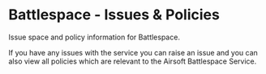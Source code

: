 # Battlespace - Issues & Policies
Issue space and policy information for Battlespace.

If you have any issues with the service you can raise an issue and you can also view all policies which are relevant to the Airsoft Battlespace Service.
